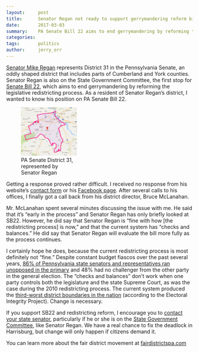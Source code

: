 ```yaml
---
layout:     post
title:      Senator Regan not ready to support gerrymandering reform bill
date:       2017-03-03
summary:    PA Senate Bill 22 aims to end gerrymandering by reforming the redistricting process, but Senator Regan hasn't committed to supporting it
categories:
tags:       politics 
author:     jerry_orr
---
```

[Senator Mike Regan](http://www.legis.state.pa.us/cfdocs/legis/home/member_information/senate_bio.cfm?id=1646) represents District 31 in the Pennsylvania Senate, an oddly shaped district that includes parts of Cumberland and York counties. Senator Regan is also on the State Government Committee, the first stop for [Senate Bill 22](http://www.legis.state.pa.us/cfdocs/billinfo/billinfo.cfm?sYear=2017&sInd=0&body=S&type=B&bn=22), which aims to end gerrymandering by reforming the legislative redistricting process. As a resident of Senator Regan’s district, I wanted to know his position on PA Senate Bill 22.

<figure class="right" style="max-width: 30%">
  <img src="images/pa-senate-district-31.png" alt="PA Senate District 31"/>
  <figcaption>PA Senate District 31, represented by Senator Regan</figcaption>
</figure>

Getting a response proved rather difficult. I received no response from his website’s [contact form](http://www.senatormikereganpa.com/contact/) or his [Facebook page](https://www.facebook.com/SenatorMikeRegan/). After several calls to his offices, I finally got a call back from his district director, Bruce McLanahan.

Mr. McLanahan spent several minutes discussing the issue with me. He said that it’s “early in the process” and Senator Regan has only briefly looked at SB22. However, he did say that Senator Regan is “fine with how [the redistricting process] is now,” and that the current system has “checks and balances.” He did say that Senator Regan will evaluate the bill more fully as the process continues.

I certainly hope he does, because the current redistricting process is most definitely not “fine.”  Despite constant budget fiascos over the past several years, [86% of Pennsylvania state senators and representatives ran unopposed in the primary](https://ballotpedia.org/Pennsylvania_State_Senate_elections,_2016) and 48% had no challenger from the other party in the general election. The “checks and balances” don’t work when one party controls both the legislature and the state Supreme Court, as was the case during the 2010 redistricting process. The current system produced the [third-worst district boundaries in the nation](http://triblive.com/local/allegheny/11698552-74/electoral-pennsylvania-congressional) (according to the Electoral Integrity Project). Change is necessary.

If you support SB22 and redistricting reform, I encourage you to [contact your state senator](http://www.legis.state.pa.us/cfdocs/legis/home/findyourlegislator/), particularly if he or she is on the [State Government Committee](http://www.legis.state.pa.us/cfdocs/cteeInfo/index.cfm?CteeBody=S&Code=41), like Senator Regan. We have a real chance to fix the deadlock in Harrisburg, but change will only happen if citizens demand it.

You can learn more about the fair district movement at [fairdistrictspa.com](http://www.fairdistrictspa.com)
